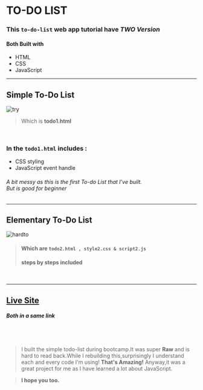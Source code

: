 # TO-DO LIST

### This `to-do-list` web app tutorial have  ***_TWO Version_***
#### Both Built with 
* HTML
* CSS 
* JavaScript
---

## Simple To-Do List


![try](https://user-images.githubusercontent.com/41051826/50634644-5f487b80-0f8a-11e9-94fb-1a02c955b3e8.jpg)

>  Which is **todo1.html**

<br>

### In the `todo1.html` includes :
* CSS styling
* JavaScript event handle

###### A bit messy as this is the first To-do List that I've built. <br> But is good for beginner


----


## Elementary To-Do List

![hardto](https://user-images.githubusercontent.com/41051826/50680522-f96bfa80-1042-11e9-8134-f3dc241000e9.jpeg)



> #### Which are `todo2.html , style2.css & script2.js`
> #### **steps by steps included**

<br>

___


## [Live Site](https://www.google.com)
##### Both in a same link

<br>
<br>

> I built the simple todo-list during bootcamp.It was super **Raw** and is hard to read back.While I rebuilding this,surprisingly I understand each and every code I'm using! **That's Amazing!** Anyway,it was a great project for me as I have learned a lot about JavaScript.

> **I hope you too.**
